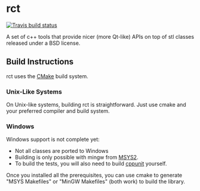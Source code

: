 rct
===

[![Travis build status](https://travis-ci.org/Andersbakken/rct.svg?branch=master)](https://travis-ci.org/Andersbakken/rct)

A set of c++ tools that provide nicer (more Qt-like) APIs on top of stl classes
released under a BSD license.

## Build Instructions

rct uses the [CMake](https://cmake.org/) build system.

### Unix-Like Systems

On Unix-like systems, building rct is straightforward. Just use cmake and your preferred compiler and build system.

### Windows

Windows support is not complete yet:

- Not all classes are ported to Windows
- Building is only possible with mingw from [MSYS2](http://www.msys2.org/).
- To build the tests, you will also need to build [cppunit](https://freedesktop.org/wiki/Software/cppunit/) yourself.

Once you installed all the prerequisites, you can use cmake to generate "MSYS Makefiles" or "MinGW Makefiles" (both work) to build the library.
